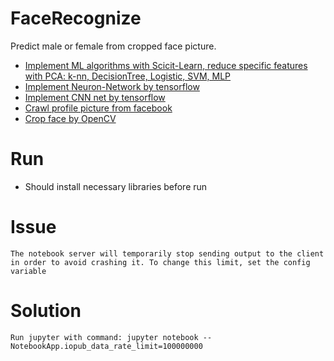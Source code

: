 
# FaceRecognize
Predict male or female from cropped face picture.
  - [Implement ML algorithms with Scicit-Learn, reduce specific features with PCA: k-nn, DecisionTree, Logistic, SVM, MLP](https://github.com/erickkkt/facerecognize/blob/master/MaleFemale_ML_TH.ipynb)
  - [Implement Neuron-Network by tensorflow](https://github.com/erickkkt/facerecognize/blob/master/MaleFemale_NN_TH.ipynb)
  - [Implement CNN net by tensorflow](https://github.com/erickkkt/facerecognize/blob/master/MaleFemale_CNN_TH.ipynb)
  - [Crawl profile picture from facebook](https://github.com/erickkkt/facerecognize/blob/master/crawl_face.ipynb)
  - [Crop face by OpenCV](https://github.com/erickkkt/facerecognize/blob/master/crop_face.ipynb)

# Run
  - Should install necessary libraries before run

# Issue
    The notebook server will temporarily stop sending output to the client in order to avoid crashing it. To change this limit, set the config variable
    
# Solution 
	Run jupyter with command: jupyter notebook --NotebookApp.iopub_data_rate_limit=100000000
